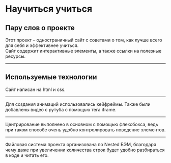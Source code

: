 # Научиться учиться

## Пару слов о проекте

Этот проект – одностраничный сайт с советами о том, как лучше всего для себя и эффективнее учиться.  
Сайт содержит интерактивные элементы, а также ссылки на полезные ресурсы.

---

## Используемые технологии

Сайт написан на html и css.
  
---

Для создания анимаций использовались кейфреймы. Также были добавлены видео с рутуба с помощью тега iframe.

---

Центрирование выполнено в основном с помощью флексбокса, ведь при таком способе очень удобно контролировать поведение элементов.

---

Файловая система проекта организована по Nested БЭМ, благодаря чему даже при увеличении количества строк будет удобно разбираться в коде и читать его.  


